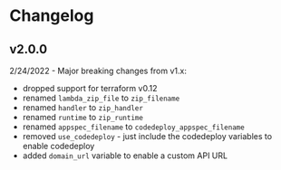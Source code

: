 # Changelog

## v2.0.0
2/24/2022 - Major breaking changes from v1.x:
- dropped support for terraform v0.12
- renamed `lambda_zip_file` to `zip_filename`
- renamed `handler` to `zip_handler`
- renamed `runtime` to `zip_runtime`
- renamed `appspec_filename` to `codedeploy_appspec_filename`
- removed `use_codedeploy` - just include the codedeploy variables to enable codedeploy
- added `domain_url` variable to enable a custom API URL
